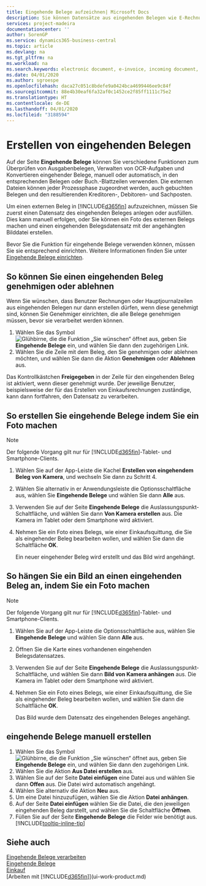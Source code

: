 ```yaml
---
title: Eingehende Belege aufzeichnen| Microsoft Docs
description: Sie können Datensätze aus eingehenden Belegen wie E-Rechnungen erstellenn und OCR-Aufgaben, eCommerce und Belegaustausch verwalten.
services: project-madeira
documentationcenter: ''
author: SorenGP
ms.service: dynamics365-business-central
ms.topic: article
ms.devlang: na
ms.tgt_pltfrm: na
ms.workload: na
ms.search.keywords: electronic document, e-invoice, incoming document, OCR, ecommerce, document exchange, import invoice
ms.date: 04/01/2020
ms.author: sgroespe
ms.openlocfilehash: daca27c051c8bdefe9a0424bca4699446ee9c84f
ms.sourcegitcommit: 88e4b30eaf6fa32af0c1452ce2f85ff1111c75e2
ms.translationtype: HT
ms.contentlocale: de-DE
ms.lasthandoff: 04/01/2020
ms.locfileid: "3188594"
---
```

# <a name="create-incoming-document-records"></a>Erstellen von eingehenden Belegen
Auf der Seite **Eingehende Belege** können Sie verschiedene Funktionen zum Überprüfen von Ausgabenbelegen, Verwalten von OCR-Aufgaben und Konvertieren eingehender Belege, manuell oder automatisch, in den entsprechenden Belegen oder Buch.-Blattzeilen verwenden. Die externen Dateien können jeder Prozessphase zugeordnet werden, auch gebuchten Belegen und den resultierenden Kreditoren-, Debitoren- und Sachposten.

Um einen externen Beleg in [!INCLUDE[d365fin](includes/d365fin_md.md)] aufzuzeichnen, müssen Sie zuerst einen Datensatz des eingehenden Beleges anlegen oder ausfüllen. Dies kann manuell erfolgen, oder Sie können ein Foto des externen Belegs machen und einen eingehenden Belegsdatensatz mit der angehängten Bilddatei erstellen.

Bevor Sie die Funktion für eingehende Belege verwenden können, müssen Sie sie entsprechend einrichten. Weitere Informationen finden Sie unter [Eingehende Belege einrichten](across-how-setup-income-documents.md).

## <a name="to-approve-or-reject-an-incoming-document"></a>So können Sie einen eingehenden Beleg genehmigen oder ablehnen
Wenn Sie wünschen, dass Benutzer Rechnungen oder Hauptjournalzeilen aus eingehenden Belegen nur dann erstellen dürfen, wenn diese genehmigt sind, können Sie Genehmiger einrichten, die alle Belege genehmigen müssen, bevor sie verarbeitet werden können.

1. Wählen Sie das Symbol ![Glühbirne, die die Funktion „Sie wünschen“ öffnet](media/ui-search/search_small.png "Was möchten Sie tun?") aus, geben Sie **Eingehende Belege** ein, und wählen Sie dann den zugehörigen Link.
2. Wählen Sie die Zeile mit dem Beleg, den Sie genehmigen oder ablehnen möchten, und wählen Sie dann die Aktion **Genehmigen** oder **Ablehnen** aus.

Das Kontrollkästchen **Freigegeben** in der Zeile für den eingehenden Beleg ist aktiviert, wenn dieser genehmigt wurde. Der jeweilige Benutzer, beispielsweise der für das Erstellen von Einkaufsrechnungen zuständige, kann dann fortfahren, den Datensatz zu verarbeiten.

## <a name="to-create-an-incoming-document-record-by-taking-a-photo"></a>So erstellen Sie eingehende Belege indem Sie ein Foto machen
> [!NOTE]  
>   Der folgende Vorgang gilt nur für [!INCLUDE[d365fin](includes/d365fin_md.md)]-Tablet- und Smartphone-Clients.

1. Wählen Sie auf der App-Leiste die Kachel **Erstellen von eingehendem Beleg von Kamera**, und wechseln Sie dann zu Schritt 4.
2. Wählen Sie alternativ in er Anwendungsleiste die Optionsschaltfläche aus, wählen Sie **Eingehende Belege** und wählen Sie dann **Alle** aus.
3. Verwenden Sie auf der Seite **Eingehende Belege** die Auslassungspunkt-Schaltfläche, und wählen Sie dann **Von Kamera erstellen** aus. Die Kamera im Tablet oder dem Smartphone wird aktiviert.
4. Nehmen Sie ein Foto eines Belegs, wie einer Einkaufsquittung, die Sie als eingehender Beleg bearbeiten wollen, und wählen Sie dann die Schaltfläche **OK**.

    Ein neuer eingehender Beleg wird erstellt und das Bild wird angehängt.

## <a name="to-attach-an-image-to-an-incoming-document-record-by-taking-a-photo"></a>So hängen Sie ein Bild an einen eingehenden Beleg an, indem Sie ein Foto machen
> [!NOTE]  
>   Der folgende Vorgang gilt nur für [!INCLUDE[d365fin](includes/d365fin_md.md)]-Tablet- und Smartphone-Clients.

1. Wählen Sie auf der App-Leiste die Optionsschaltfläche aus, wählen Sie **Eingehende Belege** und wählen Sie dann **Alle** aus.
2. Öffnen Sie die Karte eines vorhandenen eingehenden Belegsdatensatzes.
3. Verwenden Sie auf der Seite **Eingehende Belege** die Auslassungspunkt-Schaltfläche, und wählen Sie dann **Bild von Kamera anhängen** aus. Die Kamera im Tablet oder dem Smartphone wird aktiviert.
4. Nehmen Sie ein Foto eines Belegs, wie einer Einkaufsquittung, die Sie als eingehender Beleg bearbeiten wollen, und wählen Sie dann die Schaltfläche **OK**.

    Das Bild wurde dem Datensatz des eingehenden Beleges angehängt.

## <a name="to-create-an-incoming-document-record-manually"></a>eingehende Belege manuell erstellen
1. Wählen Sie das Symbol ![Glühbirne, die die Funktion „Sie wünschen“ öffnet](media/ui-search/search_small.png "Was möchten Sie tun?") aus, geben Sie **Eingehende Belege** ein, und wählen Sie dann den zugehörigen Link.
2. Wählen Sie die Aktion **Aus Datei erstellen** aus.  
3. Wählen Sie auf der Seite **Datei einfügen** eine Datei aus und wählen Sie dann **Offen** aus. Die Datei wird automatisch angehängt.
4. Wählen Sie alternativ die Aktion **Neu** aus.
5. Um eine Datei hinzuzufügen, wählen Sie die Aktion **Datei anhängen**.
6. Auf der Seite **Datei einfügen** wählen Sie die Datei, die den jeweiligen eingehenden Beleg darstellt, und wählen Sie die Schaltfläche **Öffnen**.
7. Füllen Sie auf der Seite **Eingehende Belege** die Felder wie benötigt aus. [!INCLUDE[tooltip-inline-tip](includes/tooltip-inline-tip_md.md)]

## <a name="see-also"></a>Siehe auch
[Eingehende Belege verarbeiten](across-process-income-documents.md)  
[Eingehende Belege](across-income-documents.md)  
[Einkauf](purchasing-manage-purchasing.md)  
[Arbeiten mit [!INCLUDE[d365fin](includes/d365fin_md.md)]](ui-work-product.md)
